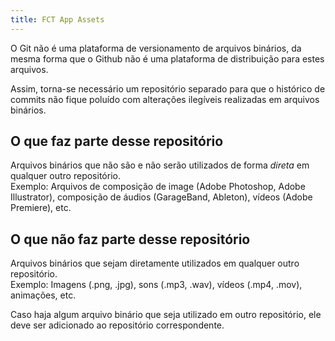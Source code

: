 ```yaml
---
title: FCT App Assets
---
```


O Git não é uma plataforma de versionamento de arquivos binários, da mesma forma que o Github não é uma plataforma de distribuição para estes arquivos.

Assim, torna-se necessário um repositório separado para que o histórico de commits não fique poluído com alterações ilegíveis realizadas em arquivos binários.

## O que faz parte desse repositório

Arquivos binários que não são e não serão utilizados de forma _direta_ em qualquer outro repositório.  
Exemplo: Arquivos de composição de image (Adobe Photoshop, Adobe Illustrator), composição de áudios (GarageBand, Ableton), vídeos (Adobe Premiere), etc.

## O que não faz parte desse repositório

Arquivos binários que sejam diretamente utilizados em qualquer outro repositório.  
Exemplo: Imagens (.png, .jpg), sons (.mp3, .wav), vídeos (.mp4, .mov), animações, etc.

Caso haja algum arquivo binário que seja utilizado em outro repositório, ele deve ser adicionado ao repositório correspondente.
